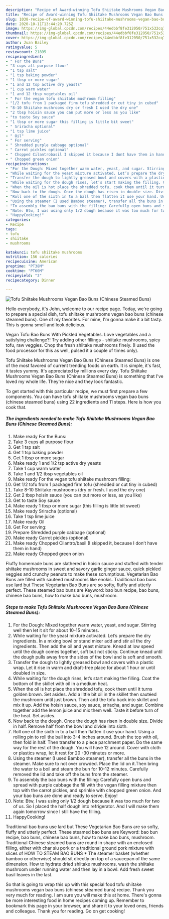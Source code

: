 ```yaml
---
description: "Recipe of Award-winning Tofu Shiitake Mushrooms Vegan Bao Buns (Chinese Steamed Buns)"
title: "Recipe of Award-winning Tofu Shiitake Mushrooms Vegan Bao Buns (Chinese Steamed Buns)"
slug: 1038-recipe-of-award-winning-tofu-shiitake-mushrooms-vegan-bao-buns-chinese-steamed-buns
date: 2020-10-11T13:44:20.725Z
image: https://img-global.cpcdn.com/recipes/44edbbf8fe312050/751x532cq70/tofu-shiitake-mushrooms-vegan-bao-buns-chinese-steamed-buns-recipe-main-photo.jpg
thumbnail: https://img-global.cpcdn.com/recipes/44edbbf8fe312050/751x532cq70/tofu-shiitake-mushrooms-vegan-bao-buns-chinese-steamed-buns-recipe-main-photo.jpg
cover: https://img-global.cpcdn.com/recipes/44edbbf8fe312050/751x532cq70/tofu-shiitake-mushrooms-vegan-bao-buns-chinese-steamed-buns-recipe-main-photo.jpg
author: Juan Bailey
ratingvalue: 5
reviewcount: 21895
recipeingredient:
- " For the Buns"
- "3 cups all purpose flour"
- "1 tsp salt"
- "1 tsp baking powder"
- "1 tbsp or more sugar"
- "1 and 12 tsp active dry yeasts"
- "1 cup warm water"
- "1 and 12 tbsp vegetables oil"
- " For the vegan tofu shiitake mushroom filling"
- "1/2 tofu from 1 packaged firm tofu shredded or cut tiny in cubed"
- "8-10 Shiitake mushrooms dry or fresh I used the dry one"
- "2 tbsp hoisin sauce you can put more or less as you like"
- "to taste Soy sauce"
- "1 tbsp or more sugar this filling is little bit sweet"
- " Sriracha optional"
- "1 tsp lime juice"
- " Oil"
- " For serving"
- " Shredded purple cabbage optional"
- " Carrot pickles optional"
- " Chopped Cilantrobasil I skipped it because I dont have them in hand"
- " Chopped green onion"
recipeinstructions:
- "For the Dough: Mixed together warm water, yeast, and sugar. Stirring well then let it sit for about 10-15 minutes."
- "While waiting for the yeast mixture activated. Let’s prepare the dry ingredients. In a mixing bowl or stand mixer add and stir all the dry ingredients. Then add the oil and yeast mixture. Knead at low speed until the dough comes together, soft but not sticky. Continue knead until the dough pulls away from the sides of the bowl and is soft and smooth."
- "Transfer the dough to lightly greased bowl and covers with a plastic wrap. Let it rise in warm and draft-free place for about 1 hour or until doubled in size."
- "While waiting for the dough rises, let’s start making the filling. Coat the bottom of the skillet with oil in a medium heat."
- "When the oil is hot place the shredded tofu, cook them until it turns golden brown. Set asides. Add a little bit oil in the skillet then sautéed the mushroom until just brown. Then add the tofu back into skillet and mix it up. Add the hoisin sauce, soy sauce, sriracha, and sugar. Combine together add the lemon juice and mix them well. Taste it before turn of the heat. Set asides."
- "Now back to the dough. Once the dough has risen in double size. Divide in half. Remove half from the bowl and divide into sixth."
- "Roll one of the sixth in to a ball then flatten it use your hand. Using a rolling pin to roll the ball into 3-4 inches around. Brush the top with oil, then fold in half. Then transfer to a piece parchment paper. Do the same way for the rest of the dough. You will have 12 around. Cover with cloth or plastics wrap, let it rest for 20 -30 minutes or more."
- "Using the steamer (I used Bamboo steamer), transfer all the buns in the steamer. Make sure to not over crowded. Place the lid on it.Then bring the water to a boil and steam the bun for 10-12 minutes. Carefully removed the lid and take off the buns from the steamer."
- "To assembly the bao buns with the filling: Carefully open buns and spread with purple cabbage the fill with the vegan filling mixture then top with the carrot pickles, and sprinkle with chopped green onion. And your bao buns are done and ready to serve. Enjoy!"
- "Note: Btw, I was using only 1/2 dough because it was too much for two of us. So I placed the half dough into refrigerator. And I will make them again tomorrow since I still have the filling."
- "HappyCooking!"
categories:
- Recipe
tags:
- tofu
- shiitake
- mushrooms

katakunci: tofu shiitake mushrooms 
nutrition: 156 calories
recipecuisine: American
preptime: "PT38M"
cooktime: "PT60M"
recipeyield: "3"
recipecategory: Dinner

---
```



![Tofu Shiitake Mushrooms Vegan Bao Buns (Chinese Steamed Buns)](https://img-global.cpcdn.com/recipes/44edbbf8fe312050/751x532cq70/tofu-shiitake-mushrooms-vegan-bao-buns-chinese-steamed-buns-recipe-main-photo.jpg)

Hello everybody, it's John, welcome to our recipe page. Today, we're going to prepare a special dish, tofu shiitake mushrooms vegan bao buns (chinese steamed buns). One of my favorites. For mine, I'm gonna make it a bit tasty. This is gonna smell and look delicious.

Vegan Tofu Bao Buns With Pickled Vegetables. Love vegetables and a satisfying challenge?! Try adding other fillings - shiitake mushrooms, spicy tofu, raw veggies. Chop the fresh shiitake mushrooms finely. (I used the food processor for this as well, pulsed it a couple of times only).

Tofu Shiitake Mushrooms Vegan Bao Buns (Chinese Steamed Buns) is one of the most favored of current trending foods on earth. It is simple, it's fast, it tastes yummy. It's appreciated by millions every day. Tofu Shiitake Mushrooms Vegan Bao Buns (Chinese Steamed Buns) is something that I've loved my whole life. They're nice and they look fantastic.


To get started with this particular recipe, we must first prepare a few components. You can have tofu shiitake mushrooms vegan bao buns (chinese steamed buns) using 22 ingredients and 11 steps. Here is how you cook that.

<!--inarticleads1-->

##### The ingredients needed to make Tofu Shiitake Mushrooms Vegan Bao Buns (Chinese Steamed Buns):

1. Make ready  For the Buns:
1. Take 3 cups all purpose flour
1. Get 1 tsp salt
1. Get 1 tsp baking powder
1. Get 1 tbsp or more sugar
1. Make ready 1 and 1/2 tsp active dry yeasts
1. Take 1 cup warm water
1. Take 1 and 1/2 tbsp vegetables oil
1. Make ready  For the vegan tofu shiitake mushroom filling:
1. Get 1/2 tofu from 1 packaged firm tofu (shredded or cut tiny in cubed)
1. Take 8-10 Shiitake mushrooms (dry or fresh. I used the dry one)
1. Get 2 tbsp hoisin sauce (you can put more or less, as you like)
1. Get to taste Soy sauce
1. Make ready 1 tbsp or more sugar (this filling is little bit sweet)
1. Make ready  Sriracha (optional)
1. Take 1 tsp lime juice
1. Make ready  Oil
1. Get  For serving:
1. Prepare  Shredded purple cabbage (optional)
1. Make ready  Carrot pickles (optional)
1. Make ready  Chopped Cilantro/basil (I skipped it, because I don’t have them in hand)
1. Make ready  Chopped green onion


Fluffy homemade buns are slathered in hoisin sauce and stuffed with tender shiitake mushrooms in sweet and savory garlic ginger sauce, quick pickled veggies and crunchy peanuts to make these scrumptious. Vegetarian Bao Buns are filled with sauteed mushrooms like enokis. Traditional bao buns use lard but These Vegetarian Bao Buns are so softy, fluffy and utterly perfect. These steamed bao buns are Keyword: bao bun recipe, bao buns, chinese bao buns, how to make bao buns, mushroom. 

<!--inarticleads2-->

##### Steps to make Tofu Shiitake Mushrooms Vegan Bao Buns (Chinese Steamed Buns):

1. For the Dough: Mixed together warm water, yeast, and sugar. Stirring well then let it sit for about 10-15 minutes.
1. While waiting for the yeast mixture activated. Let’s prepare the dry ingredients. In a mixing bowl or stand mixer add and stir all the dry ingredients. Then add the oil and yeast mixture. Knead at low speed until the dough comes together, soft but not sticky. Continue knead until the dough pulls away from the sides of the bowl and is soft and smooth.
1. Transfer the dough to lightly greased bowl and covers with a plastic wrap. Let it rise in warm and draft-free place for about 1 hour or until doubled in size.
1. While waiting for the dough rises, let’s start making the filling. Coat the bottom of the skillet with oil in a medium heat.
1. When the oil is hot place the shredded tofu, cook them until it turns golden brown. Set asides. Add a little bit oil in the skillet then sautéed the mushroom until just brown. Then add the tofu back into skillet and mix it up. Add the hoisin sauce, soy sauce, sriracha, and sugar. Combine together add the lemon juice and mix them well. Taste it before turn of the heat. Set asides.
1. Now back to the dough. Once the dough has risen in double size. Divide in half. Remove half from the bowl and divide into sixth.
1. Roll one of the sixth in to a ball then flatten it use your hand. Using a rolling pin to roll the ball into 3-4 inches around. Brush the top with oil, then fold in half. Then transfer to a piece parchment paper. Do the same way for the rest of the dough. You will have 12 around. Cover with cloth or plastics wrap, let it rest for 20 -30 minutes or more.
1. Using the steamer (I used Bamboo steamer), transfer all the buns in the steamer. Make sure to not over crowded. Place the lid on it.Then bring the water to a boil and steam the bun for 10-12 minutes. Carefully removed the lid and take off the buns from the steamer.
1. To assembly the bao buns with the filling: Carefully open buns and spread with purple cabbage the fill with the vegan filling mixture then top with the carrot pickles, and sprinkle with chopped green onion. And your bao buns are done and ready to serve. Enjoy!
1. Note: Btw, I was using only 1/2 dough because it was too much for two of us. So I placed the half dough into refrigerator. And I will make them again tomorrow since I still have the filling.
1. HappyCooking!


Traditional bao buns use lard but These Vegetarian Bao Buns are so softy, fluffy and utterly perfect. These steamed bao buns are Keyword: bao bun recipe, bao buns, chinese bao buns, how to make bao buns, mushroom. Traditional Chinese steamed buns are round in shape with an enclosed filling, either with char siu pork or a traditional ground pork mixture with slices of HOW TO STEAM BAO BUNS * The steamer basket (whether bamboo or otherwise) should sit directly on top of a saucepan of the same dimension. How to hydrate dried shiitake mushrooms. wash the shiitake mushroom under running water and then lay in a bowl. Add fresh sweet basil leaves in the last. 

So that is going to wrap this up with this special food tofu shiitake mushrooms vegan bao buns (chinese steamed buns) recipe. Thank you very much for reading. I am sure you will make this at home. There's gonna be more interesting food in home recipes coming up. Remember to bookmark this page in your browser, and share it to your loved ones, friends and colleague. Thank you for reading. Go on get cooking!
